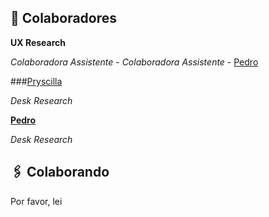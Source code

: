 ## 🤝 Colaboradores

**UX Research**

*Colaboradora Assistente* - 
*Colaboradora Assistente* - [Pedro](https://github.com/)


<!-- haha -->

###[Pryscilla](https://github.com/)

*Desk Research*

**[Pedro](https://github.com/)**

*Desk Research*


## 🖇️ Colaborando

Por favor, lei
